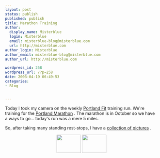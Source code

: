 ```yaml
---
layout: post
status: publish
published: publish
title: Marathon Training
author:
  display_name: Misterblue
  login: Misterblue
  email: misterblue-blog@misterblue.com
  url: http://misterblue.com
author_login: Misterblue
author_email: misterblue-blog@misterblue.com
author_url: http://misterblue.com

wordpress_id: 258
wordpress_url: /?p=258
date: 2003-04-19 06:49:53
categories:
- Blog


---
```

<p>
Today I took my camera on the weekly
<a href="http://www.portlandfit.com">Portland Fit</a>
training run.
We're training for the 
<a href="http://www.portlandmarathon.org">Portland Marathon</a>
.  The marathon is in October so we have a ways to go... 
today's run was a mere 5 miles.
</p>
<p>
So, after taking many standing rest-stops, I have a
<a href="http://pics.misterblue.com/20030419-Training/">collection of pictures</a>
.
</p>
<center>
<MBPic d="/20030419-Training" n="IMG_0468.jpg"/>
<MBPic d="/20030419-Training" n="IMG_0483.jpg"/>
<a href="http://pics.misterblue.com/onepic//20030419-Training//w640/h480/IMG_0468.jpg" target="onepic">
<img src="http://pics.misterblue.com/20030419-Training//80/60/IMG_0468.jpg" height="60" width="80" alt=""/></a>
<a href="http://pics.misterblue.com/onepic//20030419-Training//w640/h480/IMG_0483.jpg" target="onepic">
<img src="http://pics.misterblue.com/20030419-Training//80/60/IMG_0483.jpg" height="60" width="80" alt=""/></a>
</center>
